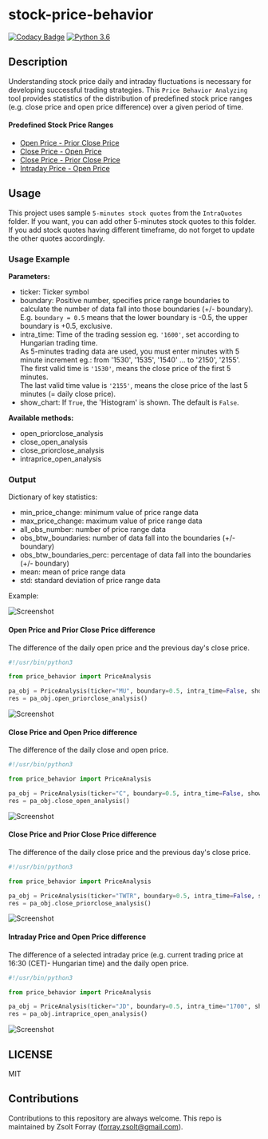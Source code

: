 # stock-price-behavior

[![Codacy Badge](https://api.codacy.com/project/badge/Grade/317cc311bf4646ffa314929634c3e0af)](https://www.codacy.com/app/forray.zsolt/stock-price-behavior?utm_source=github.com&amp;utm_medium=referral&amp;utm_content=Zsolt-Forray/stock-price-behavior&amp;utm_campaign=Badge_Grade)
[![Python 3.6](https://img.shields.io/badge/python-3.6-blue.svg)](https://www.python.org/downloads/release/python-360/)

## Description
Understanding stock price daily and intraday fluctuations is necessary for developing successful trading strategies. This `Price Behavior Analyzing` tool provides statistics of the distribution of predefined stock price ranges (e.g. close price and open price difference) over a given period of time.

#### Predefined Stock Price Ranges  

* [Open Price - Prior Close Price](#open-price-and-prior-close-price-difference)
* [Close Price - Open Price](#close-price-and-open-price-difference)
* [Close Price - Prior Close Price](#close-price-and-prior-close-price-difference)
* [Intraday Price - Open Price](#intraday-price-and-open-price-difference)

## Usage
This project uses sample `5-minutes stock quotes` from the `IntraQuotes` folder. If you want, you can add other 5-minutes stock quotes to this folder. If you add stock quotes having different timeframe, do not forget to update the other quotes accordingly.

### Usage Example

**Parameters:**

* ticker: Ticker symbol
* boundary: Positive number, specifies price range boundaries to calculate the number of data fall into those boundaries (+/- boundary). E.g. `boundary = 0.5` means that the lower boundary is -0.5, the upper boundary is +0.5, exclusive.
* intra_time: Time of the trading session eg. `'1600'`, set according to Hungarian trading time.   
As 5-minutes trading data are used, you must enter minutes with 5 minute increment eg.: from '1530', '1535', '1540' ... to '2150', '2155'.   
The first valid time is `'1530'`, means the close price of the first 5 minutes.   
The last valid time value is `'2155'`, means the close price of the last 5 minutes (= daily close price).
* show_chart: If `True`, the 'Histogram' is shown. The default is `False`.

**Available methods:**

* open_priorclose_analysis
* close_open_analysis
* close_priorclose_analysis
* intraprice_open_analysis

### Output
Dictionary of key statistics:

* min_price_change: minimum value of price range data
* max_price_change: maximum value of price range data
* all_obs_number: number of price range data
* obs_btw_boundaries: number of data fall into the boundaries (+/- boundary)
* obs_btw_boundaries_perc: percentage of data fall into the boundaries (+/- boundary)
* mean: mean of price range data
* std: standard deviation of price range data

Example:

![Screenshot](/png/dictionary_out.png)

#### Open Price and Prior Close Price difference  

The difference of the daily open price and the previous day's close price.

```python
#!/usr/bin/python3

from price_behavior import PriceAnalysis

pa_obj = PriceAnalysis(ticker="MU", boundary=0.5, intra_time=False, show_chart=True)
res = pa_obj.open_priorclose_analysis()
```

![Screenshot](/png/open_priorclose_chart_out.png)

#### Close Price and Open Price difference  

The difference of the daily close and open price.

```python
#!/usr/bin/python3

from price_behavior import PriceAnalysis

pa_obj = PriceAnalysis(ticker="C", boundary=0.5, intra_time=False, show_chart=True)
res = pa_obj.close_open_analysis()
```

![Screenshot](/png/close_open_chart_out.png)

#### Close Price and Prior Close Price difference

The difference of the daily close price and the previous day's close price.

```python
#!/usr/bin/python3

from price_behavior import PriceAnalysis

pa_obj = PriceAnalysis(ticker="TWTR", boundary=0.5, intra_time=False, show_chart=True)
res = pa_obj.close_priorclose_analysis()
```

![Screenshot](/png/close_priorclose_chart_out.png)

#### Intraday Price and Open Price difference

The difference of a selected intraday price (e.g. current trading price at 16:30 (CET)- Hungarian time) and the daily open price.

```python
#!/usr/bin/python3

from price_behavior import PriceAnalysis

pa_obj = PriceAnalysis(ticker="JD", boundary=0.5, intra_time="1700", show_chart=True)
res = pa_obj.intraprice_open_analysis()
```

![Screenshot](/png/intra_open_chart_out.png)

## LICENSE
MIT

## Contributions
Contributions to this repository are always welcome.
This repo is maintained by Zsolt Forray (forray.zsolt@gmail.com).
